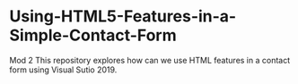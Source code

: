 # Using-HTML5-Features-in-a-Simple-Contact-Form
Mod 2
This repository explores how can we use HTML features in a contact form using Visual Sutio 2019.

